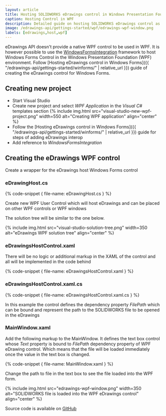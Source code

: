 ```yaml
---
layout: article
title: Hosting SOLIDWORKS eDrawings control in Windows Presentation Foundation (WPF)
caption: Hosting Control in WPF
description: Detailed guide on hosting SOLIDWORKS eDrawings control as WPF User Control in Windows Presentation Foundation (WPF)
image: /edrawings-api/gettings-started/wpf/edrawings-wpf-window.png
labels: [edrawings,host,wpf]
---
```

eDrawings API doesn't provide a native WPF control to be used in WPF. It is however possible to use the [WindowsFormsIntegration](https://docs.microsoft.com/en-us/dotnet/api/system.windows.forms.integration) framework to host Windows Forms Control in the Windows Presentation Foundation (WPF) environment. Follow [Hosting eDrawings control in Windows Forms]({{ "/edrawings-api/gettings-started/winforms/" | relative_url }}) guide of creating the eDrawings control for Windows Forms.

## Creating new project

* Start Visual Studio
* Create new project and select *WPF Application* in the *Visual C#* templates section
{% include img.html src="visual-studio-new-wpf-project.png" width=550 alt="Creating WPF application" align="center" %}
* Follow the [Hosting eDrawings control in Windows Forms]({{ "/edrawings-api/gettings-started/winforms/" | relative_url }}) guide for steps of adding eDrawings interop
* Add reference to *WindowsFormsIntegration*

## Creating the eDrawings WPF control

Create a wrapper for the eDrawings host Windows Forms control

### eDrawingHost.cs

{% code-snippet { file-name: eDrawingHost.cs } %}

Create new WPF User Control which will host eDrawings and can be placed on other WPF controls or WPF windows

The solution tree will be similar to the one below.

{% include img.html src="visual-studio-solution-tree.png" width=350 alt="eDrawings WPF solution tree" align="center" %}

### eDrawingsHostControl.xaml

There will be no logic or additional markup in the XAML of the control and all will be implemented in the code behind

{% code-snippet { file-name: eDrawingsHostControl.xaml } %}

### eDrawingsHostControl.xaml.cs

{% code-snippet { file-name: eDrawingsHostControl.xaml.cs } %}

In this example the control defines the dependency property *FilePath* which can be bound and represent the path to the SOLIDWORKS file to be opened in the eDrawings

### MainWindow.xaml

Add the following markup to the MainWindow. It defines the text box control whose *Text* property is bound to *FilePath* dependency property of WPF eDrawing control. Which means that the file will be loaded immediately once the value in the text box is changed.

{% code-snippet { file-name: MainWindow.xaml } %}

Change the path to file in the text box to see the file loaded into the WPF form.

{% include img.html src="edrawings-wpf-window.png" width=350 alt="SOLIDWORKS file is loaded into the WPF eDrawings control" align="center" %}

Source code is available on [GitHub](https://github.com/codestackdev/solidworks-api-examples/tree/master/edrawings-api/eDrawingsWpfHost)
